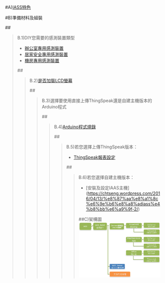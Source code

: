 #A)[IASS特色](https://chtseng.wordpress.com/2016/03/31/iass%e7%89%b9%e8%89%b2/)

#B)準備材料及組裝

##<blockquote>B.1)DIY您需要的感測裝置類型
- [辦公室專用感測裝置](https://chtseng.wordpress.com/2016/03/31/diy-%e8%be%a6%e5%85%ac%e5%ae%a4%e7%9a%84%e6%84%9f%e6%b8%ac%e8%a3%9d%e7%bd%ae/)			
- [居家安全專用感測裝置](https://chtseng.wordpress.com/2016/03/31/%e5%b1%85%e5%ae%b6%e5%ae%89%e5%85%a8%e5%b0%88%e7%94%a8%e6%84%9f%e6%b8%ac%e5%99%a8diy/)
- [機房專用感測裝置](https://chtseng.wordpress.com/2016/03/31/%e6%a9%9f%e6%88%bf%e5%b0%88%e7%94%a8%e6%84%9f%e6%b8%ac%e5%99%a8diy-2/)
		
##<blockquote>B.2)[是否加裝LCD螢幕](https://chtseng.wordpress.com/2016/04/14/%E6%9B%BFiass%E5%8A%A0%E4%B8%8Alcd%E8%9E%A2%E5%B9%95/)
		
##<blockquote>B.3)選擇要使用直接上傳ThingSpeak還是自建主機版本的Arduino程式
			
##<blockquote>B.4)[Arduino程式燒錄](https://chtseng.wordpress.com/2016/03/31/%E7%A8%8B%E5%BC%8F%E7%87%92%E9%8C%84%E5%8F%8A%E5%A0%B1%E8%A1%A8%E8%A8%AD%E5%AE%9A/)	
	
##<blockquote>B.5)若您選擇上傳ThingSpeak版本：	
- [ThingSpeak報表設定](https://chtseng.wordpress.com/2016/04/14/thingspeak-%E5%A0%B1%E8%A1%A8%E8%A8%AD%E5%AE%9A/)
	
##<blockquote>B.6)若您選擇自建主機版本：
- [安裝及設定IAAS主機] (https://chtseng.wordpress.com/2016/04/13/%e8%87%aa%e8%a1%8c%e6%9e%b6%e8%a8%adiass%e4%b8%bb%e6%a9%9f-2/)

##C)架構圖 
![架構圖](./IASS_BASIC/arch.gif)

